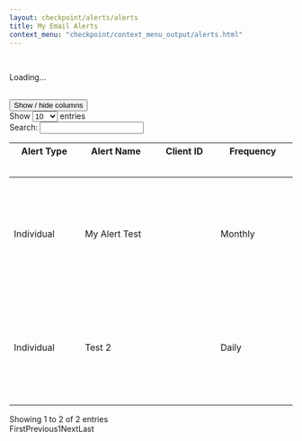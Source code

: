 ```yaml
---
layout: checkpoint/alerts/alerts
title: My Email Alerts
context_menu: "checkpoint/context_menu_output/alerts.html"
---
```


<!-- START CHECKPOINT OUTPUT -->

<div class="datatablewrapper" style="visibility: visible;"><div id="alertContainer"> <div id="loadingMsg" class="hidden"><div class="loadingAjaxWheel"></div><br><p>Loading...</p><br></div><div id="myalertsTable_wrapper" class="dataTables_wrapper" role="grid"><div class="aggregationDiv"><div class="ColVis TableTools"><button class="ColVis_Button TableTools_Button ui-button ui-state-default ColVis_MasterButton"><span>Show / hide columns</span></button></div><div id="aggregationAlertBox" class="" style="display: none;">Would you like to receive all your organisational alerts in one email?<a href="/maf/api/alertctr/alerts/organizational/status/aggregated?form=create">Consolidate Org. Alerts</a></div></div><div class="clear"></div><div class="fg-toolbar ui-toolbar ui-widget-header ui-corner-tl ui-corner-tr ui-helper-clearfix"><div id="myalertsTable_length" class="dataTables_length"><label>Show <select size="1" name="myalertsTable_length" aria-controls="myalertsTable"><option value="10">10</option><option value="25">25</option><option value="50">50</option><option value="100">100</option></select> entries</label></div><div class="dataTables_filter" id="myalertsTable_filter"><label>Search: <input type="text" aria-controls="myalertsTable"></label></div></div><div class="dataTables_scroll"><div class="dataTables_scrollHead ui-state-default" style="overflow: hidden; position: relative; border: 0px; width: 100%;"><div class="dataTables_scrollHeadInner" style="width: 965px; padding-right: 0px;"><table class="display dataTable" style="margin-left: 0px; width: 965px;"><thead><tr role="row"><th class="dtCapitalize ui-state-default" role="columnheader" tabindex="0" aria-controls="myalertsTable" rowspan="1" colspan="1" style="width: 113px;" aria-sort="ascending" aria-label="Alert Type: activate to sort column descending"><div class="DataTables_sort_wrapper">Alert Type<span class="DataTables_sort_icon css_right ui-icon ui-icon-triangle-1-n"></span></div></th><th class="alertName ui-state-default" role="columnheader" tabindex="0" aria-controls="myalertsTable" rowspan="1" colspan="1" style="width: 121px;" aria-label="Alert Name: activate to sort column ascending"><div class="DataTables_sort_wrapper">Alert Name<span class="DataTables_sort_icon css_right ui-icon ui-icon-carat-2-n-s"></span></div></th><th class="ui-state-default" role="columnheader" tabindex="0" aria-controls="myalertsTable" rowspan="1" colspan="1" style="width: 100px;" aria-label="Client ID: activate to sort column ascending"><div class="DataTables_sort_wrapper">Client ID<span class="DataTables_sort_icon css_right ui-icon ui-icon-carat-2-n-s"></span></div></th><th class="ui-state-default" role="columnheader" tabindex="0" aria-controls="myalertsTable" rowspan="1" colspan="1" style="width: 118px;" aria-label="Frequency: activate to sort column ascending"><div class="DataTables_sort_wrapper">Frequency<span class="DataTables_sort_icon css_right ui-icon ui-icon-carat-2-n-s"></span></div></th><th class="optionalColumn ui-state-default" role="columnheader" rowspan="1" colspan="1" style="width: 79px;" aria-label="Notes"><div class="DataTables_sort_wrapper">Notes<span class="DataTables_sort_icon"></span></div></th><th class="ui-state-default dtNowrap" role="columnheader" rowspan="1" colspan="1" style="width: 115px;" aria-label="Actions"><div class="DataTables_sort_wrapper">Actions<span class="DataTables_sort_icon"></span></div></th><th class="ui-state-default" role="columnheader" tabindex="0" aria-controls="myalertsTable" rowspan="1" colspan="1" style="width: 138px;" aria-label="Date Created: activate to sort column ascending"><div class="DataTables_sort_wrapper">Date Created<span class="DataTables_sort_icon css_right ui-icon ui-icon-carat-2-n-s"></span></div></th><th class="optionalColumn ui-state-default" role="columnheader" tabindex="0" aria-controls="myalertsTable" rowspan="1" colspan="1" style="width: 84px;" aria-label="Status: activate to sort column ascending"><div class="DataTables_sort_wrapper">Status<span class="DataTables_sort_icon css_right ui-icon ui-icon-carat-2-n-s"></span></div></th></tr></thead></table></div></div><div class="dataTables_scrollBody" style="overflow: auto; width: 100%;"><table class="display dataTable" id="myalertsTable" aria-describedby="myalertsTable_info" style="margin-left: 0px; width: 965px;"><thead><tr role="row" style="height: 0px;"><th class="dtCapitalize ui-state-default" role="columnheader" tabindex="0" aria-controls="myalertsTable" rowspan="1" colspan="1" style="padding-top: 0px; padding-bottom: 0px; border-top-width: 0px; border-bottom-width: 0px; height: 0px; width: 113px;" aria-sort="ascending" aria-label="Alert Type: activate to sort column descending"></th><th class="alertName ui-state-default" role="columnheader" tabindex="0" aria-controls="myalertsTable" rowspan="1" colspan="1" style="padding-top: 0px; padding-bottom: 0px; border-top-width: 0px; border-bottom-width: 0px; height: 0px; width: 121px;" aria-label="Alert Name: activate to sort column ascending"></th><th class="ui-state-default" role="columnheader" tabindex="0" aria-controls="myalertsTable" rowspan="1" colspan="1" style="padding-top: 0px; padding-bottom: 0px; border-top-width: 0px; border-bottom-width: 0px; height: 0px; width: 100px;" aria-label="Client ID: activate to sort column ascending"></th><th class="ui-state-default" role="columnheader" tabindex="0" aria-controls="myalertsTable" rowspan="1" colspan="1" style="padding-top: 0px; padding-bottom: 0px; border-top-width: 0px; border-bottom-width: 0px; height: 0px; width: 118px;" aria-label="Frequency: activate to sort column ascending"></th><th class="optionalColumn ui-state-default" role="columnheader" rowspan="1" colspan="1" style="padding-top: 0px; padding-bottom: 0px; border-top-width: 0px; border-bottom-width: 0px; height: 0px; width: 79px;" aria-label="Notes"></th><th class="ui-state-default dtNowrap" role="columnheader" rowspan="1" colspan="1" style="padding-top: 0px; padding-bottom: 0px; border-top-width: 0px; border-bottom-width: 0px; height: 0px; width: 115px;" aria-label="Actions"></th><th class="ui-state-default" role="columnheader" tabindex="0" aria-controls="myalertsTable" rowspan="1" colspan="1" style="padding-top: 0px; padding-bottom: 0px; border-top-width: 0px; border-bottom-width: 0px; height: 0px; width: 138px;" aria-label="Date Created: activate to sort column ascending"></th><th class="optionalColumn ui-state-default" role="columnheader" tabindex="0" aria-controls="myalertsTable" rowspan="1" colspan="1" style="padding-top: 0px; padding-bottom: 0px; border-top-width: 0px; border-bottom-width: 0px; height: 0px; width: 84px;" aria-label="Status: activate to sort column ascending"></th></tr></thead><tbody role="alert" aria-live="polite" aria-relevant="all"><tr class="odd"><td class="dtCapitalize sorting_1">Individual</td><td class="alertName">My Alert Test</td><td class=""></td><td class="">Monthly</td><td class=""></td><td class=" dtNowrap"> <a id="" href="/maf/api/alertctr/alerts/i0ad61d2900000149eb9665fd9dd67041/individual/suggestion/suggested.json" value="undefined" class="suggestAction" requestmethod="undefined"><img class="dtIcon" src="/cpau/images/icons/ico_suggest.png" title="Share Alert with Other Users" alt="Share Alert with Other Users"></a> <a id="" href="/maf/api/alerts/subscriptions/i0ad61d2900000149eb96666b9dd67047/suspendform" value="undefined" class="" requestmethod="undefined"><img class="dtIcon" src="/cpau/images/icons/ico_suspend.png" title="Suspend" alt="Suspend"></a> <a id="" href="/maf/api/alerts/individual/i0ad61d2900000149eb96666b9dd67047.json?viewName=modifySubject" value="undefined" class="deleteAlert" requestmethod="DELETE"><img class="dtIcon" src="/cpau/images/icons/ico_delete.png" title="Delete Alert" alt="Delete Alert"></a> <a id="" href="/maf/api/alerts/individual/i0ad61d2900000149eb96666b9dd67047/form" value="undefined" class="" requestmethod="undefined"><img class="dtIcon" src="/cpau/images/icons/ico_editsettings.png" title="Edit Alert Settings" alt="Edit Alert Settings"></a> <a id="" href="/maf/api/alerts/individual/search/i0ad61d2900000149eb96666b9dd67047/template.json" value="/maf/api/tocectory" class="editAlertSearch" requestmethod="undefined"><img class="dtIcon" src="/cpau/images/icons/ico_editsearch.png" alt="Edit Search" title="Edit Search"></a><form method="POST" action="/maf/app/searchfromlink/run"><input style="display:none" type="hidden" name="qlink-label" value="Filtered Alert (Gashi v Federal Commissioner of Taxation - (2013) 91 ATR 1, Ferella v Chief Commissioner of State Revenue (NSW) - (2013) 91 ATR 32, Hanley v Commissioner of Revenue (ACT) - (2012) 91 ATR 41)"><input style="display:none" type="hidden" name="ndd" value="1"><input style="display:none" type="hidden" name="stid" value="alerts-run"><input style="display:none" type="hidden" name="originates-from-link" value="false"><input style="display:none" type="hidden" name="searchtype" value="fulltext"><input style="display:none" type="hidden" name="savedSearch" value="true"><input style="display:none" type="hidden" name="gve" value=""><input style="display:none" type="hidden" name="frt" value="(=n-document) &amp; ((=n-tocview(I9c3e56aa64ca11e49109f68a450e3a1e)) or (=n-tocview(I9c3e56ae64ca11e49109f68a450e3a1e)) or (=n-tocview(I9c3e56a564ca11e49109f68a450e3a1e)))"><input style="display:none" type="hidden" name="dsAlert" value="AUNZ_CASES"><a id="" href="/maf/app/searchfromlink/run?qlink-label=Filtered%20Alert%20(Gashi%20v%20Federal%20Commissioner%20of%20Taxation%20-%20(2013)%2091%20ATR%201%2C%20Ferella%20v%20Chief%20Commissioner%20of%20State%20Revenue%20(NSW)%20-%20(2013)%2091%20ATR%2032%2C%20Hanley%20v%20Commissioner%20of%20Revenue%20(ACT)%20-%20(2012)%2091%20ATR%2041)&amp;ndd=1&amp;stid=alerts-run&amp;originates-from-link=false&amp;searchtype=fulltext&amp;savedSearch=true&amp;gve=&amp;frt=(%3Dn-document)%20%26%20((%3Dn-tocview(I9c3e56aa64ca11e49109f68a450e3a1e))%20or%20(%3Dn-tocview(I9c3e56ae64ca11e49109f68a450e3a1e))%20or%20(%3Dn-tocview(I9c3e56a564ca11e49109f68a450e3a1e)))&amp;dsAlert=AUNZ_CASES" value="undefined" class="runSearch" requestmethod=""><img class="dtIcon" src="/cpau/images/icons/ico_run.png" title="Run Search" alt="Run Search"></a> </form></td><td class="">26/11/2014</td><td class="">Active</td></tr><tr class="even"><td class="dtCapitalize sorting_1">Individual</td><td class="alertName">Test 2</td><td class=""></td><td class="">Daily</td><td class=""></td><td class=" dtNowrap"> <a id="" href="/maf/api/alertctr/alerts/i0ad61d2900000149eb96e1de9dd6707f/individual/suggestion/suggested.json" value="undefined" class="suggestAction" requestmethod="undefined"><img class="dtIcon" src="/cpau/images/icons/ico_suggest.png" title="Share Alert with Other Users" alt="Share Alert with Other Users"></a> <a id="" href="/maf/api/alerts/subscriptions/i0ad61d2900000149eb96e1f79dd67085/suspendform" value="undefined" class="" requestmethod="undefined"><img class="dtIcon" src="/cpau/images/icons/ico_suspend.png" title="Suspend" alt="Suspend"></a> <a id="" href="/maf/api/alerts/individual/i0ad61d2900000149eb96e1f79dd67085.json?viewName=modifySubject" value="undefined" class="deleteAlert" requestmethod="DELETE"><img class="dtIcon" src="/cpau/images/icons/ico_delete.png" title="Delete Alert" alt="Delete Alert"></a> <a id="" href="/maf/api/alerts/individual/i0ad61d2900000149eb96e1f79dd67085/form" value="undefined" class="" requestmethod="undefined"><img class="dtIcon" src="/cpau/images/icons/ico_editsettings.png" title="Edit Alert Settings" alt="Edit Alert Settings"></a> <a id="" href="/maf/api/alerts/individual/search/i0ad61d2900000149eb96e1f79dd67085/template.json" value="/maf/api/tocectory" class="editAlertSearch" requestmethod="undefined"><img class="dtIcon" src="/cpau/images/icons/ico_editsearch.png" alt="Edit Search" title="Edit Search"></a><form method="POST" action="/maf/app/searchfromlink/run"><input style="display:none" type="hidden" name="qlink-label" value="Filtered Alert (Investment restrictions)"><input style="display:none" type="hidden" name="ndd" value="1"><input style="display:none" type="hidden" name="stid" value="alerts-run"><input style="display:none" type="hidden" name="originates-from-link" value="false"><input style="display:none" type="hidden" name="searchtype" value="fulltext"><input style="display:none" type="hidden" name="savedSearch" value="true"><input style="display:none" type="hidden" name="gve" value=""><input style="display:none" type="hidden" name="frt" value="(=n-document) &amp; ((=n-tocview(I6f520cc54bdd11e28e86d4295b0ab413)))"><input style="display:none" type="hidden" name="dsAlert" value="AUNZ_WORKFLOW"><a id="" href="/maf/app/searchfromlink/run?qlink-label=Filtered%20Alert%20(Investment%20restrictions)&amp;ndd=1&amp;stid=alerts-run&amp;originates-from-link=false&amp;searchtype=fulltext&amp;savedSearch=true&amp;gve=&amp;frt=(%3Dn-document)%20%26%20((%3Dn-tocview(I6f520cc54bdd11e28e86d4295b0ab413)))&amp;dsAlert=AUNZ_WORKFLOW" value="undefined" class="runSearch" requestmethod=""><img class="dtIcon" src="/cpau/images/icons/ico_run.png" title="Run Search" alt="Run Search"></a> </form></td><td class="">26/11/2014</td><td class="">Active</td></tr></tbody></table></div></div><div class="fg-toolbar ui-toolbar ui-widget-header ui-corner-bl ui-corner-br ui-helper-clearfix"><div class="dataTables_info" id="myalertsTable_info">Showing 1 to 2 of 2 entries</div><div class="dataTables_paginate fg-buttonset ui-buttonset fg-buttonset-multi ui-buttonset-multi paging_full_numbers" id="myalertsTable_paginate"><a tabindex="0" class="first ui-corner-tl ui-corner-bl fg-button ui-button ui-state-default ui-state-disabled" id="myalertsTable_first">First</a><a tabindex="0" class="previous fg-button ui-button ui-state-default ui-state-disabled" id="myalertsTable_previous">Previous</a><span><a tabindex="0" class="fg-button ui-button ui-state-default ui-state-disabled">1</a></span><a tabindex="0" class="next fg-button ui-button ui-state-default ui-state-disabled" id="myalertsTable_next">Next</a><a tabindex="0" class="last ui-corner-tr ui-corner-br fg-button ui-button ui-state-default ui-state-disabled" id="myalertsTable_last">Last</a></div></div></div><div id="publishingDetailPopup" class="publishingDetail htmlOption" style="display:none"><p>To link to your result, highlight and copy the following url:</p><br><textarea id="linkContainer"></textarea></div></div></div>

<!-- END CHECKPOINT OUTPUT -->